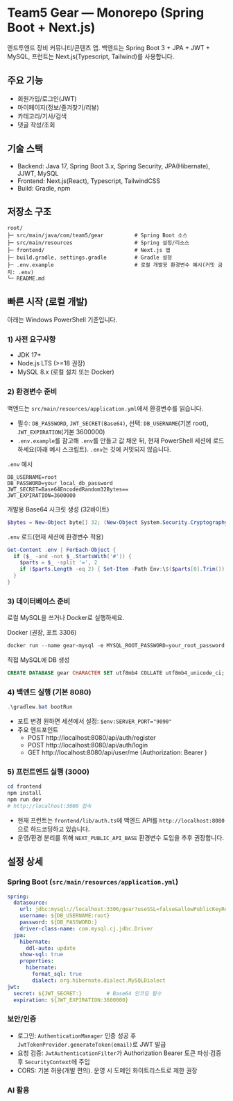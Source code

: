 # Team5 Gear — Monorepo (Spring Boot + Next.js)

엔드투엔드 장비 커뮤니티/콘텐츠 앱. 백엔드는 Spring Boot 3 + JPA + JWT + MySQL, 프런트는 Next.js(Typescript, Tailwind)를 사용합니다.

## 주요 기능
- 회원가입/로그인(JWT)
- 마이페이지(정보/즐겨찾기/리뷰)
- 카테고리/기사/검색
- 댓글 작성/조회

## 기술 스택
- Backend: Java 17, Spring Boot 3.x, Spring Security, JPA(Hibernate), JJWT, MySQL
- Frontend: Next.js(React), Typescript, TailwindCSS
- Build: Gradle, npm

## 저장소 구조
```
root/
├─ src/main/java/com/team5/gear          # Spring Boot 소스
├─ src/main/resources                    # Spring 설정/리소스
├─ frontend/                             # Next.js 앱
├─ build.gradle, settings.gradle         # Gradle 설정
├─ .env.example                          # 로컬 개발용 환경변수 예시(커밋 금지: .env)
└─ README.md
```

## 빠른 시작 (로컬 개발)
아래는 Windows PowerShell 기준입니다.

### 1) 사전 요구사항
- JDK 17+
- Node.js LTS (>=18 권장)
- MySQL 8.x (로컬 설치 또는 Docker)

### 2) 환경변수 준비
백엔드는 `src/main/resources/application.yml`에서 환경변수를 읽습니다.
- 필수: `DB_PASSWORD`, `JWT_SECRET(Base64)`, 선택: `DB_USERNAME`(기본 root), `JWT_EXPIRATION`(기본 3600000)
- `.env.example`를 참고해 `.env`를 만들고 값 채운 뒤, 현재 PowerShell 세션에 로드하세요(아래 예시 스크립트). `.env`는 깃에 커밋되지 않습니다.

`.env` 예시
```
DB_USERNAME=root
DB_PASSWORD=your_local_db_password
JWT_SECRET=Base64EncodedRandom32Bytes==
JWT_EXPIRATION=3600000
```

개발용 Base64 시크릿 생성 (32바이트)
```powershell
$bytes = New-Object byte[] 32; (New-Object System.Security.Cryptography.RNGCryptoServiceProvider).GetBytes($bytes); [Convert]::ToBase64String($bytes)
```

`.env` 로드(현재 세션에 환경변수 적용)
```powershell
Get-Content .env | ForEach-Object {
  if ($_ -and -not $_.StartsWith('#')) {
    $parts = $_ -split '=', 2
    if ($parts.Length -eq 2) { Set-Item -Path Env:\$($parts[0].Trim()) -Value $parts[1].Trim() }
  }
}
```

### 3) 데이터베이스 준비
로컬 MySQL을 쓰거나 Docker로 실행하세요.

Docker (권장, 포트 3306)
```powershell
docker run --name gear-mysql -e MYSQL_ROOT_PASSWORD=your_root_password -e MYSQL_DATABASE=gear -p 3306:3306 -d mysql:8.0
```

직접 MySQL에 DB 생성
```sql
CREATE DATABASE gear CHARACTER SET utf8mb4 COLLATE utf8mb4_unicode_ci;
```

### 4) 백엔드 실행 (기본 8080)
```powershell
.\gradlew.bat bootRun
```
- 포트 변경 원하면 세션에서 설정: ` $env:SERVER_PORT="9090" `
- 주요 엔드포인트
  - POST http://localhost:8080/api/auth/register
  - POST http://localhost:8080/api/auth/login
  - GET  http://localhost:8080/api/user/me (Authorization: Bearer <token>)

### 5) 프런트엔드 실행 (3000)
```powershell
cd frontend
npm install
npm run dev
# http://localhost:3000 접속
```
- 현재 프런트는 `frontend/lib/auth.ts`에 백엔드 API를 `http://localhost:8080`으로 하드코딩하고 있습니다.
- 운영/환경 분리를 위해 `NEXT_PUBLIC_API_BASE` 환경변수 도입을 추후 권장합니다.

## 설정 상세
### Spring Boot (`src/main/resources/application.yml`)
```yaml
spring:
  datasource:
    url: jdbc:mysql://localhost:3306/gear?useSSL=false&allowPublicKeyRetrieval=true&serverTimezone=UTC
    username: ${DB_USERNAME:root}
    password: ${DB_PASSWORD:}
    driver-class-name: com.mysql.cj.jdbc.Driver
  jpa:
    hibernate:
      ddl-auto: update
    show-sql: true
    properties:
      hibernate:
        format_sql: true
        dialect: org.hibernate.dialect.MySQLDialect
jwt:
  secret: ${JWT_SECRET:}        # Base64 인코딩 필수
  expiration: ${JWT_EXPIRATION:3600000}
```

### 보안/인증
- 로그인: `AuthenticationManager` 인증 성공 후 `JwtTokenProvider.generateToken(email)`로 JWT 발급
- 요청 검증: `JwtAuthenticationFilter`가 Authorization Bearer 토큰 파싱·검증 후 `SecurityContext`에 주입
- CORS: 기본 허용(개발 편의). 운영 시 도메인 화이트리스트로 제한 권장

### AI 활용 

